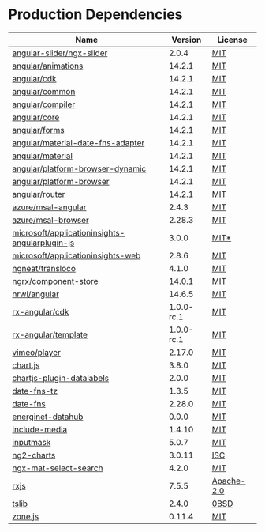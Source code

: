# Production Dependencies

  | Name | Version | License |
  | ---- | ------- | ------- |
  | [angular-slider/ngx-slider](https://github.com/angular-slider/ngx-slider) | 2.0.4 | [MIT](/home/runner/work/greenforce-frontend/greenforce-frontend/node_modules/@angular-slider/ngx-slider/LICENSE) |
| [angular/animations](https://github.com/angular/angular) | 14.2.1 | [MIT](/home/runner/work/greenforce-frontend/greenforce-frontend/node_modules/@angular/animations/README.md) |
| [angular/cdk](https://github.com/angular/components) | 14.2.1 | [MIT](/home/runner/work/greenforce-frontend/greenforce-frontend/node_modules/@angular/cdk/LICENSE) |
| [angular/common](https://github.com/angular/angular) | 14.2.1 | [MIT](/home/runner/work/greenforce-frontend/greenforce-frontend/node_modules/@angular/common/README.md) |
| [angular/compiler](https://github.com/angular/angular) | 14.2.1 | [MIT](/home/runner/work/greenforce-frontend/greenforce-frontend/node_modules/@angular/compiler/README.md) |
| [angular/core](https://github.com/angular/angular) | 14.2.1 | [MIT](/home/runner/work/greenforce-frontend/greenforce-frontend/node_modules/@angular/core/README.md) |
| [angular/forms](https://github.com/angular/angular) | 14.2.1 | [MIT](/home/runner/work/greenforce-frontend/greenforce-frontend/node_modules/@angular/forms/README.md) |
| [angular/material-date-fns-adapter](https://github.com/angular/components) | 14.2.1 | [MIT](/home/runner/work/greenforce-frontend/greenforce-frontend/node_modules/@angular/material-date-fns-adapter/LICENSE) |
| [angular/material](https://github.com/angular/components) | 14.2.1 | [MIT](/home/runner/work/greenforce-frontend/greenforce-frontend/node_modules/@angular/material/LICENSE) |
| [angular/platform-browser-dynamic](https://github.com/angular/angular) | 14.2.1 | [MIT](/home/runner/work/greenforce-frontend/greenforce-frontend/node_modules/@angular/platform-browser-dynamic/README.md) |
| [angular/platform-browser](https://github.com/angular/angular) | 14.2.1 | [MIT](/home/runner/work/greenforce-frontend/greenforce-frontend/node_modules/@angular/platform-browser/README.md) |
| [angular/router](https://github.com/angular/angular) | 14.2.1 | [MIT](/home/runner/work/greenforce-frontend/greenforce-frontend/node_modules/@angular/router/README.md) |
| [azure/msal-angular](https://github.com/AzureAD/microsoft-authentication-library-for-js) | 2.4.3 | [MIT](/home/runner/work/greenforce-frontend/greenforce-frontend/node_modules/@azure/msal-angular/LICENSE) |
| [azure/msal-browser](https://github.com/AzureAD/microsoft-authentication-library-for-js) | 2.28.3 | [MIT](/home/runner/work/greenforce-frontend/greenforce-frontend/node_modules/@azure/msal-browser/LICENSE) |
| [microsoft/applicationinsights-angularplugin-js](undefined) | 3.0.0 | [MIT*](/home/runner/work/greenforce-frontend/greenforce-frontend/node_modules/@microsoft/applicationinsights-angularplugin-js/LICENSE) |
| [microsoft/applicationinsights-web](https://github.com/microsoft/ApplicationInsights-JS) | 2.8.6 | [MIT](/home/runner/work/greenforce-frontend/greenforce-frontend/node_modules/@microsoft/applicationinsights-web/LICENSE) |
| [ngneat/transloco](https://github.com/ngneat/transloco) | 4.1.0 | [MIT](/home/runner/work/greenforce-frontend/greenforce-frontend/node_modules/@ngneat/transloco/LICENSE) |
| [ngrx/component-store](https://github.com/ngrx/platform) | 14.0.1 | [MIT](/home/runner/work/greenforce-frontend/greenforce-frontend/node_modules/@ngrx/component-store/README.md) |
| [nrwl/angular](https://github.com/nrwl/nx) | 14.6.5 | [MIT](/home/runner/work/greenforce-frontend/greenforce-frontend/node_modules/@nrwl/angular/LICENSE) |
| [rx-angular/cdk](https://github.com/rx-angular/rx-angular) | 1.0.0-rc.1 | [MIT](/home/runner/work/greenforce-frontend/greenforce-frontend/node_modules/@rx-angular/cdk/README.md) |
| [rx-angular/template](https://github.com/rx-angular/rx-angular) | 1.0.0-rc.1 | [MIT](/home/runner/work/greenforce-frontend/greenforce-frontend/node_modules/@rx-angular/template/README.md) |
| [vimeo/player](https://github.com/vimeo/player.js) | 2.17.0 | [MIT](/home/runner/work/greenforce-frontend/greenforce-frontend/node_modules/@vimeo/player/LICENSE.md) |
| [chart.js](https://github.com/chartjs/Chart.js) | 3.8.0 | [MIT](/home/runner/work/greenforce-frontend/greenforce-frontend/node_modules/chart.js/LICENSE.md) |
| [chartjs-plugin-datalabels](https://github.com/chartjs/chartjs-plugin-datalabels) | 2.0.0 | [MIT](/home/runner/work/greenforce-frontend/greenforce-frontend/node_modules/chartjs-plugin-datalabels/LICENSE.md) |
| [date-fns-tz](https://github.com/marnusw/date-fns-tz) | 1.3.5 | [MIT](/home/runner/work/greenforce-frontend/greenforce-frontend/node_modules/date-fns-tz/LICENSE.md) |
| [date-fns](https://github.com/date-fns/date-fns) | 2.28.0 | [MIT](/home/runner/work/greenforce-frontend/greenforce-frontend/node_modules/date-fns/LICENSE.md) |
| [energinet-datahub](undefined) | 0.0.0 | [MIT](/home/runner/work/greenforce-frontend/greenforce-frontend/LICENSE) |
| [include-media](https://github.com/eduardoboucas/include-media) | 1.4.10 | [MIT](/home/runner/work/greenforce-frontend/greenforce-frontend/node_modules/include-media/LICENSE.md) |
| [inputmask](https://github.com/RobinHerbots/Inputmask) | 5.0.7 | [MIT](/home/runner/work/greenforce-frontend/greenforce-frontend/node_modules/inputmask/LICENSE.txt) |
| [ng2-charts](https://github.com/valor-software/ng2-charts) | 3.0.11 | [ISC](/home/runner/work/greenforce-frontend/greenforce-frontend/node_modules/ng2-charts/README.md) |
| [ngx-mat-select-search](https://github.com/bithost-gmbh/ngx-mat-select-search) | 4.2.0 | [MIT](/home/runner/work/greenforce-frontend/greenforce-frontend/node_modules/ngx-mat-select-search/LICENSE) |
| [rxjs](https://github.com/reactivex/rxjs) | 7.5.5 | [Apache-2.0](/home/runner/work/greenforce-frontend/greenforce-frontend/node_modules/rxjs/LICENSE.txt) |
| [tslib](https://github.com/Microsoft/tslib) | 2.4.0 | [0BSD](/home/runner/work/greenforce-frontend/greenforce-frontend/node_modules/tslib/LICENSE.txt) |
| [zone.js](https://github.com/angular/angular) | 0.11.4 | [MIT](/home/runner/work/greenforce-frontend/greenforce-frontend/node_modules/zone.js/LICENSE) |
